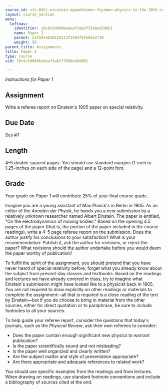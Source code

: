```yaml
---
course_id: sts-042j-einstein-oppenheimer-feynman-physics-in-the-20th-century-spring-2011
layout: course_section
menu:
  leftnav:
    identifier: 10c9c5d049be8eaf3ab2f3568ed3d861
    name: Paper 1
    parent: 2af844463d515113f3504f97b02e2f10
    weight: 50
parent_title: Assignments
title: Paper 1
type: course
uid: 10c9c5d049be8eaf3ab2f3568ed3d861

---
```


_Instructions for Paper 1_

Assignment
----------

Write a referee report on Einstein's 1905 paper on special relativity.

Due Date
--------

Ses #7

Length
------

4–5 double-spaced pages. You should use standard margins (1-inch to 1.25-inches on each side of the page) and a 12-point font.

Grade
-----

Your grade on _Paper 1_ will contribute 25% of your final course grade.

Imagine you are a young assistant of Max Planck's in Berlin in 1905. As an editor of the _Annalen der Physik_, he hands you a new submission by a relatively unknown researcher named Albert Einstein. The paper is entitled, "On the electrodynamics of moving bodies." Based on the opening 4.5 pages of the paper (that is, the portion of the paper included in the course readings), write a 4–5 page referee report on the submission. Does the author justify his conclusions to your satisfaction? What is your recommendation: Publish it, ask the author for revisions, or reject the paper? What revisions should the author undertake before you would deem the paper worthy of publication?

To fulfill the spirit of the assignment, you should pretend that you have never heard of special relativity before; forget what you already know about the subject from present-day classes and textbooks. Based on the readings and lectures we have already covered in class, try to imagine what Einstein's submission might have looked like to a physicist back in 1905. You are not required to draw explicitly on other readings or materials to complete the assignment—all that is required is a close reading of the text by Einstein—but if you do choose to bring in material from the other sources, either for direct quotation or to paraphrase, be sure to include footnotes to all your sources.

To help guide your referee report, consider the questions that today's journals, such as the _Physical Review_, ask their own referees to consider:

*   Does the paper contain enough significant new physics to warrant publication?
*   Is the paper scientifically sound and not misleading?
*   Is the paper well organized and clearly written?
*   Are the subject matter and style of presentation appropriate?
*   Are there appropriate and adequate references to related work?

You should use specific examples from the readings and from lectures. When drawing on readings, use standard footnote conventions and include a bibliography of sources cited at the end.
